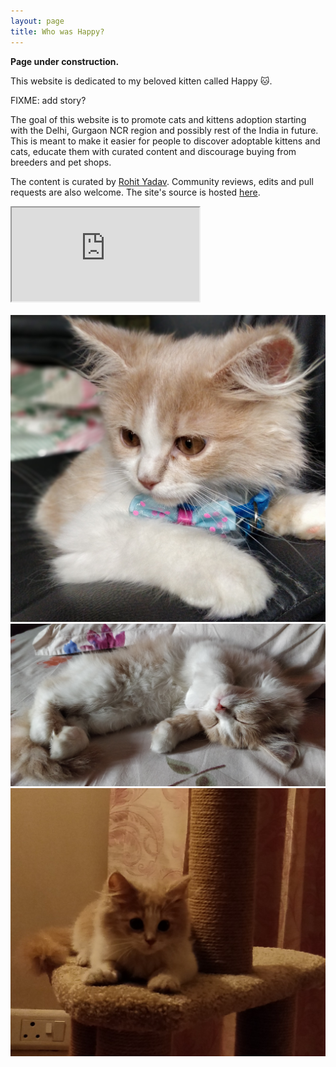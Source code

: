 ```yaml
---
layout: page
title: Who was Happy?
---
```


**Page under construction.**

This website is dedicated to my beloved kitten called Happy 🐱.

FIXME: add story?

The goal of this website is to promote cats and kittens adoption starting with
the Delhi, Gurgaon NCR region and possibly rest of the India in future. This is
meant to make it easier for people to discover adoptable kittens and cats,
educate them with curated content and discourage buying from breeders and pet
shops.

The content is curated by [Rohit Yadav](https://rohityadav.cloud). Community
reviews, edits and pull requests are also welcome. The site's source is hosted
[here](https://github.com/myhappykitten/www).

<div class="embed-responsive embed-responsive-16by9">
  <iframe class="embed-responsive-item" src="https://www.youtube.com/embed/pKbkPPiKX24?rel=0" allowfullscreen allow="autoplay; encrypted-media"></iframe>
</div>

<br/>

<img src="/photos/office-happy.jpg" class="img-thumbnail img-fluid rounded" alt="...">
<img src="/photos/napping-happy.jpg" class="img-thumbnail img-fluid rounded" alt="...">
<img src="/photos/cat-tree-happy.jpg" class="img-thumbnail img-fluid rounded" alt="...">

